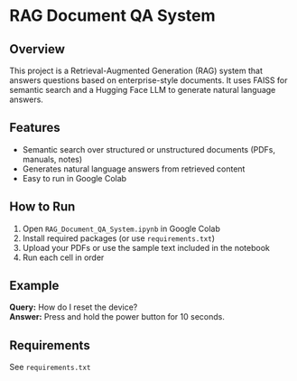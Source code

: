 # RAG Document QA System

## Overview
This project is a Retrieval-Augmented Generation (RAG) system that answers questions based on enterprise-style documents. It uses FAISS for semantic search and a Hugging Face LLM to generate natural language answers.

## Features
- Semantic search over structured or unstructured documents (PDFs, manuals, notes)
- Generates natural language answers from retrieved content
- Easy to run in Google Colab

## How to Run
1. Open `RAG_Document_QA_System.ipynb` in Google Colab
2. Install required packages (or use `requirements.txt`)
3. Upload your PDFs or use the sample text included in the notebook
4. Run each cell in order

## Example
**Query:** How do I reset the device?  
**Answer:** Press and hold the power button for 10 seconds.

## Requirements
See `requirements.txt`
